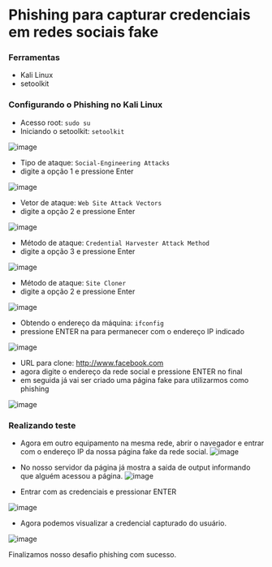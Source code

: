 # Phishing para capturar credenciais em redes sociais fake

### Ferramentas

- Kali Linux
- setoolkit

### Configurando o Phishing no Kali Linux

- Acesso root: ``` sudo su ```
- Iniciando o setoolkit: ``` setoolkit ```

![image](https://github.com/user-attachments/assets/7ed5dd19-f804-430d-adb5-bd4f0a300857)


- Tipo de ataque: ``` Social-Engineering Attacks ```
- digite a opção 1 e pressione Enter

![image](https://github.com/user-attachments/assets/f7f188e5-f75e-4a79-9b13-104e72e3223b)

  
- Vetor de ataque: ``` Web Site Attack Vectors ```
- digite a opção 2 e pressione Enter

![image](https://github.com/user-attachments/assets/e397c0bb-2767-42be-bc61-42881eb898a3)

  
- Método de ataque: ```Credential Harvester Attack Method ```
- digite a opção 3 e pressione Enter

![image](https://github.com/user-attachments/assets/3aee292e-c624-4cfc-83c4-4226216e1939)

- Método de ataque: ``` Site Cloner ```
- digite a opção 2 e pressione Enter

![image](https://github.com/user-attachments/assets/6dec5931-be0f-41dd-8c78-9c74022e0c22)

- Obtendo o endereço da máquina: ``` ifconfig ```
- pressione ENTER na para permanecer com o endereço IP indicado

![image](https://github.com/user-attachments/assets/69d217ef-d1c8-492f-b679-ebe69124533c)


- URL para clone: http://www.facebook.com
- agora digite o endereço da rede social e pressione ENTER no final
- em seguida já vai ser criado uma página fake para utilizarmos como phishing

![image](https://github.com/user-attachments/assets/919b3a99-704e-49d2-ae77-f368a7740be3)


### Realizando teste
- Agora em outro equipamento na mesma rede, abrir o navegador e entrar com o endereço IP da nossa página fake da rede social.
![image](https://github.com/user-attachments/assets/912dd390-769f-48cd-bec6-ef3dfb5c584f)

- No nosso servidor da página já mostra a saida de output informando que alguém acessou a página.
![image](https://github.com/user-attachments/assets/e87ab270-6af3-4dd9-ac69-37399cfc3beb)

- Entrar com as credenciais e pressionar ENTER

![image](https://github.com/user-attachments/assets/644bf203-659b-46bb-90ef-8ffbed373e28)

- Agora podemos visualizar a credencial capturado do usuário.

![image](https://github.com/user-attachments/assets/7008120a-4356-4358-8b3f-f74a1cf3ff3e)

Finalizamos nosso desafio phishing com sucesso.
